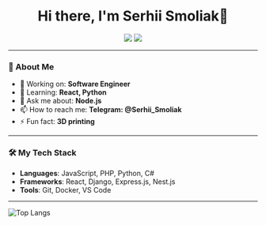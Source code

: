 <h1 align="center">Hi there, I'm Serhii Smoliak👋</h1>

<p align="center">
  <a href="https://github.com/Serhii-Smoliak"><img src="https://img.shields.io/github/followers/Serhii-Smoliak?label=Follow&style=social"></a>
  <a href="mailto:spcx31@gmail.com"><img src="https://img.shields.io/badge/Email-Contact-blue"></a>
</p>

---

### 🚀 About Me
- 🔭 Working on: **Software Engineer**
- 🌱 Learning: **React, Python**
- 💬 Ask me about: **Node.js**
- 📫 How to reach me: **Telegram: @Serhii_Smoliak**
- ⚡ Fun fact: **3D printing**

---

### 🛠️ My Tech Stack
- **Languages**: JavaScript, PHP, Python, C#
- **Frameworks**: React, Django, Express.js, Nest.js
- **Tools**: Git, Docker, VS Code

---

<!-- 
### 🌟 Profile Stats
<p align="center">
  <img src="https://github-readme-stats.vercel.app/api?username=YourGitHubUsername&show_icons=true&theme=radical&hide=stars"/>
  <img src="https://github-readme-stats.vercel.app/api/top-langs/?username=YourGitHubUsername&layout=compact&theme=radical"/>
</p>

---

### 📂 My Portfolio
- [Project 1](https://github.com/YourGitHubUsername/RepoName1) - description
- [Project 2](https://github.com/YourGitHubUsername/RepoName2) - description
- [Project 3](https://github.com/YourGitHubUsername/RepoName3) - description


[![Top Langs](https://github-readme-stats.vercel.app/api/top-langs/?username=Serhii-Smoliak&layout=compact&langs_count=6&theme=radical)](https://github.com/anuraghazra/github-readme-stats)
-->
![Top Langs](https://github-readme-stats.vercel.app/api/top-langs/?username=Serhii-Smoliak&layout=compact&langs_count=10&theme=radical)
